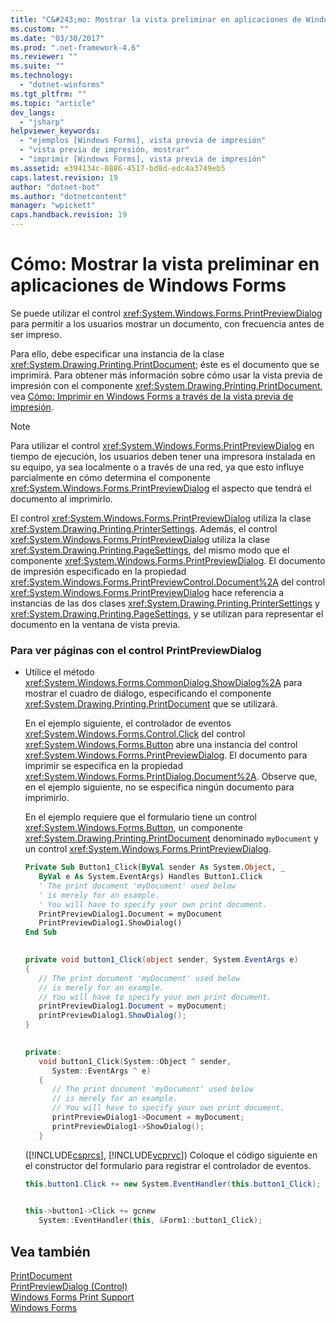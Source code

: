 ```yaml
---
title: "C&#243;mo: Mostrar la vista preliminar en aplicaciones de Windows Forms | Microsoft Docs"
ms.custom: ""
ms.date: "03/30/2017"
ms.prod: ".net-framework-4.6"
ms.reviewer: ""
ms.suite: ""
ms.technology: 
  - "dotnet-winforms"
ms.tgt_pltfrm: ""
ms.topic: "article"
dev_langs: 
  - "jsharp"
helpviewer_keywords: 
  - "ejemplos [Windows Forms], vista previa de impresión"
  - "vista previa de impresión, mostrar"
  - "imprimir [Windows Forms], vista previa de impresión"
ms.assetid: e394134c-0886-4517-bd8d-edc4a3749eb5
caps.latest.revision: 19
author: "dotnet-bot"
ms.author: "dotnetcontent"
manager: "wpickett"
caps.handback.revision: 19
---
```

# C&#243;mo: Mostrar la vista preliminar en aplicaciones de Windows Forms
Se puede utilizar el control <xref:System.Windows.Forms.PrintPreviewDialog> para permitir a los usuarios mostrar un documento, con frecuencia antes de ser impreso.  
  
 Para ello, debe especificar una instancia de la clase <xref:System.Drawing.Printing.PrintDocument>; éste es el documento que se imprimirá.  Para obtener más información sobre cómo usar la vista previa de impresión con el componente <xref:System.Drawing.Printing.PrintDocument>, vea [Cómo: Imprimir en Windows Forms a través de la vista previa de impresión](../../../../docs/framework/winforms/advanced/how-to-print-in-windows-forms-using-print-preview.md).  
  
> [!NOTE]
>  Para utilizar el control <xref:System.Windows.Forms.PrintPreviewDialog> en tiempo de ejecución, los usuarios deben tener una impresora instalada en su equipo, ya sea localmente o a través de una red, ya que esto influye parcialmente en cómo determina el componente <xref:System.Windows.Forms.PrintPreviewDialog> el aspecto que tendrá el documento al imprimirlo.  
  
 El control <xref:System.Windows.Forms.PrintPreviewDialog> utiliza la clase <xref:System.Drawing.Printing.PrinterSettings>.  Además, el control <xref:System.Windows.Forms.PrintPreviewDialog> utiliza la clase <xref:System.Drawing.Printing.PageSettings>, del mismo modo que el componente <xref:System.Windows.Forms.PrintPreviewDialog>.  El documento de impresión especificado en la propiedad <xref:System.Windows.Forms.PrintPreviewControl.Document%2A> del control <xref:System.Windows.Forms.PrintPreviewDialog> hace referencia a instancias de las dos clases <xref:System.Drawing.Printing.PrinterSettings> y <xref:System.Drawing.Printing.PageSettings>, y se utilizan para representar el documento en la ventana de vista previa.  
  
### Para ver páginas con el control PrintPreviewDialog  
  
-   Utilice el método <xref:System.Windows.Forms.CommonDialog.ShowDialog%2A> para mostrar el cuadro de diálogo, especificando el componente <xref:System.Drawing.Printing.PrintDocument> que se utilizará.  
  
     En el ejemplo siguiente, el controlador de eventos <xref:System.Windows.Forms.Control.Click> del control <xref:System.Windows.Forms.Button> abre una instancia del control <xref:System.Windows.Forms.PrintPreviewDialog>.  El documento para imprimir se especifica en la propiedad <xref:System.Windows.Forms.PrintDialog.Document%2A>.  Observe que, en el ejemplo siguiente, no se especifica ningún documento para imprimirlo.  
  
     En el ejemplo requiere que el formulario tiene un control <xref:System.Windows.Forms.Button>, un componente <xref:System.Drawing.Printing.PrintDocument> denominado `myDocument` y un control <xref:System.Windows.Forms.PrintPreviewDialog>.  
  
    ```vb  
    Private Sub Button1_Click(ByVal sender As System.Object, _  
       ByVal e As System.EventArgs) Handles Button1.Click  
       ' The print document 'myDocument' used below  
       ' is merely for an example.  
       ' You will have to specify your own print document.  
       PrintPreviewDialog1.Document = myDocument  
       PrintPreviewDialog1.ShowDialog()  
    End Sub  
  
    ```  
  
    ```csharp  
    private void button1_Click(object sender, System.EventArgs e)  
    {  
       // The print document 'myDocument' used below  
       // is merely for an example.  
       // You will have to specify your own print document.  
       printPreviewDialog1.Document = myDocument;  
       printPreviewDialog1.ShowDialog();  
    }  
  
    ```  
  
    ```cpp  
    private:  
       void button1_Click(System::Object ^ sender,  
          System::EventArgs ^ e)  
       {  
          // The print document 'myDocument' used below  
          // is merely for an example.  
          // You will have to specify your own print document.  
          printPreviewDialog1->Document = myDocument;  
          printPreviewDialog1->ShowDialog();  
       }  
    ```  
  
     \([!INCLUDE[csprcs](../../../../includes/csprcs-md.md)], [!INCLUDE[vcprvc](../../../../includes/vcprvc-md.md)]\) Coloque el código siguiente en el constructor del formulario para registrar el controlador de eventos.  
  
    ```csharp  
    this.button1.Click += new System.EventHandler(this.button1_Click);  
  
    ```  
  
    ```cpp  
    this->button1->Click += gcnew  
       System::EventHandler(this, &Form1::button1_Click);  
    ```  
  
## Vea también  
 [PrintDocument](../../../../docs/framework/winforms/controls/printdocument-component-windows-forms.md)   
 [PrintPreviewDialog \(Control\)](../../../../docs/framework/winforms/controls/printpreviewdialog-control-windows-forms.md)   
 [Windows Forms Print Support](../../../../docs/framework/winforms/advanced/windows-forms-print-support.md)   
 [Windows Forms](../../../../docs/framework/winforms/index.md)